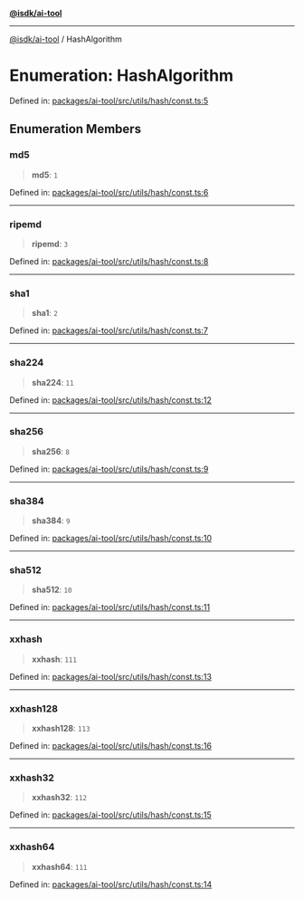[**@isdk/ai-tool**](../README.md)

***

[@isdk/ai-tool](../globals.md) / HashAlgorithm

# Enumeration: HashAlgorithm

Defined in: [packages/ai-tool/src/utils/hash/const.ts:5](https://github.com/isdk/ai-tool.js/blob/83a1524a1644365964efc043a7a7991d8fd46b49/src/utils/hash/const.ts#L5)

## Enumeration Members

### md5

> **md5**: `1`

Defined in: [packages/ai-tool/src/utils/hash/const.ts:6](https://github.com/isdk/ai-tool.js/blob/83a1524a1644365964efc043a7a7991d8fd46b49/src/utils/hash/const.ts#L6)

***

### ripemd

> **ripemd**: `3`

Defined in: [packages/ai-tool/src/utils/hash/const.ts:8](https://github.com/isdk/ai-tool.js/blob/83a1524a1644365964efc043a7a7991d8fd46b49/src/utils/hash/const.ts#L8)

***

### sha1

> **sha1**: `2`

Defined in: [packages/ai-tool/src/utils/hash/const.ts:7](https://github.com/isdk/ai-tool.js/blob/83a1524a1644365964efc043a7a7991d8fd46b49/src/utils/hash/const.ts#L7)

***

### sha224

> **sha224**: `11`

Defined in: [packages/ai-tool/src/utils/hash/const.ts:12](https://github.com/isdk/ai-tool.js/blob/83a1524a1644365964efc043a7a7991d8fd46b49/src/utils/hash/const.ts#L12)

***

### sha256

> **sha256**: `8`

Defined in: [packages/ai-tool/src/utils/hash/const.ts:9](https://github.com/isdk/ai-tool.js/blob/83a1524a1644365964efc043a7a7991d8fd46b49/src/utils/hash/const.ts#L9)

***

### sha384

> **sha384**: `9`

Defined in: [packages/ai-tool/src/utils/hash/const.ts:10](https://github.com/isdk/ai-tool.js/blob/83a1524a1644365964efc043a7a7991d8fd46b49/src/utils/hash/const.ts#L10)

***

### sha512

> **sha512**: `10`

Defined in: [packages/ai-tool/src/utils/hash/const.ts:11](https://github.com/isdk/ai-tool.js/blob/83a1524a1644365964efc043a7a7991d8fd46b49/src/utils/hash/const.ts#L11)

***

### xxhash

> **xxhash**: `111`

Defined in: [packages/ai-tool/src/utils/hash/const.ts:13](https://github.com/isdk/ai-tool.js/blob/83a1524a1644365964efc043a7a7991d8fd46b49/src/utils/hash/const.ts#L13)

***

### xxhash128

> **xxhash128**: `113`

Defined in: [packages/ai-tool/src/utils/hash/const.ts:16](https://github.com/isdk/ai-tool.js/blob/83a1524a1644365964efc043a7a7991d8fd46b49/src/utils/hash/const.ts#L16)

***

### xxhash32

> **xxhash32**: `112`

Defined in: [packages/ai-tool/src/utils/hash/const.ts:15](https://github.com/isdk/ai-tool.js/blob/83a1524a1644365964efc043a7a7991d8fd46b49/src/utils/hash/const.ts#L15)

***

### xxhash64

> **xxhash64**: `111`

Defined in: [packages/ai-tool/src/utils/hash/const.ts:14](https://github.com/isdk/ai-tool.js/blob/83a1524a1644365964efc043a7a7991d8fd46b49/src/utils/hash/const.ts#L14)

